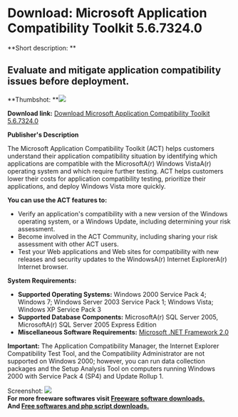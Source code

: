 # Download: Microsoft Application Compatibility Toolkit 5.6.7324.0

**Short description: **

## Evaluate and mitigate application compatibility issues before deployment.

  
**Thumbshot: **![](http://www.freewarefiles.com/screenshot/msact50_md.gif)   
  
**Download link:** [Download Microsoft Application Compatibility Toolkit 5.6.7324.0](http://freesoftwares.boysofts.com/Microsoft-Application-Compatibility-Toolkit_program_13606.html)  
  

**Publisher's Description**  
  

The Microsoft Application Compatibility Toolkit (ACT) helps customers
understand their application compatibility situation by identifying which
applications are compatible with the MicrosoftA(r) Windows VistaA(r) operating
system and which require further testing. ACT helps customers lower their
costs for application compatibility testing, prioritize their applications,
and deploy Windows Vista more quickly.

**You can use the ACT features to:**

  * Verify an application's compatibility with a new version of the Windows operating system, or a Windows Update, including determining your risk assessment. 
  * Become involved in the ACT Community, including sharing your risk assessment with other ACT users. 
  * Test your Web applications and Web sites for compatibility with new releases and security updates to the WindowsA(r) Internet ExplorerA(r) Internet browser. 

**System Requirements:**

  * **Supported Operating Systems:** Windows 2000 Service Pack 4; Windows 7; Windows Server 2003 Service Pack 1; Windows Vista; Windows XP Service Pack 3 
  * **Supported Database Components:** MicrosoftA(r) SQL Server 2005, MicrosoftA(r) SQL Server 2005 Express Edition 
  * **Miscellaneous Software Requirements:** [Microsoft .NET Framework 2.0](http://www.freewarefiles.com/Microsoft-NET-Framework-20-x86-Final_program_16026.html)

**Important:** The Application Compatibility Manager, the Internet Explorer Compatibility Test Tool, and the Compatibility Administrator are not supported on Windows 2000; however, you can run data collection packages and the Setup Analysis Tool on computers running Windows 2000 with Service Pack 4 (SP4) and Update Rollup 1.

  
  
Screenshot: ![](http://www.freewarefiles.com/screenshot/msact50.gif)  
**For more freeware softwares visit [Freeware software downloads.](http://freesoftwares.boysofts.com/)**   
**And [Free softwares and php script downloads.](http://www.boysofts.com/)**

